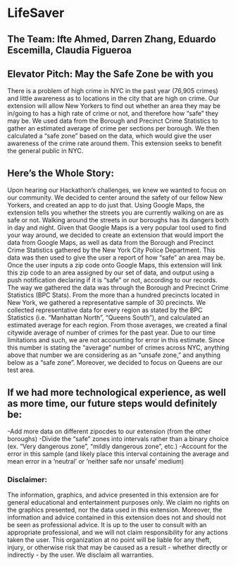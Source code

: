 # LifeSaver

## The Team: Ifte Ahmed, Darren Zhang, Eduardo Escemilla, Claudia Figueroa

## Elevator Pitch: May the Safe Zone be with you
There is a problem of high crime in NYC in the past year (76,905 crimes) and little awareness as to locations in the city that are high on crime. Our extension will allow New Yorkers to find out whether an area they may be in/going to has a high rate of crime or not, and therefore how “safe” they may be. We used data from the Borough and Precinct Crime Statistics to gather an estimated average of crime per sections per borough. We then calculated a “safe zone” based on the data, which would give the user awareness of the crime rate around them. This extension seeks to benefit the general public in NYC.

## Here’s the Whole Story: 
Upon hearing our Hackathon’s challenges, we knew we wanted to focus on our community. We decided to center around the safety of our fellow New Yorkers, and created an app to do just that. Using Google Maps, the extension tells you whether the streets you are currently walking on are as safe or not. Walking around the streets in our boroughs has its dangers both in day and night. Given that Google Maps is a very popular tool used to find your way around, we decided to create an extension that would import the data from Google Maps, as well as data from the Borough and Precinct Crime Statistics gathered by the New York City Police Department. This data was then used to give the user a report of how “safe” an area may be. Once the user inputs a zip code onto Google Maps, this extension will link this zip code to an area assigned by our set of data, and output using a push notification declaring if it is “safe” or not, according to our records. The way we gathered the data was through the Borough and Precinct Crime Statistics (BPC Stats). From the more than a hundred precincts located in New York, we gathered a representative sample of 30 precincts. We collected representative data for every region as stated by the BPC Statistics (i.e. “Manhattan North”, “Queens South”), and calculated an estimated average for each region. From those averages, we created a final citywide average of number of crimes for the past year. Due to our time limitations and such, we are not accounting for error in this estimate. Since this number is stating the “average” number of crimes across NYC, anything above that number we are considering as an “unsafe zone,” and anything below as a “safe zone”. Moreover, we decided to focus on Queens are our test area.

## If we had more technological experience, as well as more time, our future steps would definitely be:
 -Add more data on different zipocdes to our extension (from the other boroughs)
 -Divide the “safe” zones into intervals rather than a binary choice (ex. “Very dangerous zone”, “mildly dangerous zone”, etc.)
 -Account for the error in this sample (and likely place this interval containing the average and mean error in a ‘neutral’ or ‘neither     safe nor unsafe’ medium)

### Disclaimer:
The information, graphics, and advice presented in this extension are for general educational and entertainment purposes only. We claim no rights on the graphics presented, nor the data used in this extension. Moreover, the information and advice contained in this extension does not and should not be seen as professional advice. It is up to the user to consult with an appropriate professional, and we will not claim responsibility for any actions taken the user. This organization at no point will be liable for any theft, injury, or otherwise risk that may be caused as a result - whether directly or indirectly - by the user. We disclaim all warranties. 

